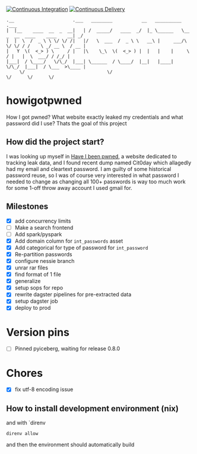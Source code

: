 [![Continuous Integration](https://github.com/reinthal/leakme/actions/workflows/ci.yaml/badge.svg)](https://github.com/reinthal/leakme/actions/workflows/ci.yaml)
[![Continuous Delivery](https://github.com/reinthal/leakme/actions/workflows/cd.yaml/badge.svg)](https://github.com/reinthal/leakme/actions/workflows/cd.yaml)

```
.__                      .___   ________           __   __________                              .___
|  |__    ____  __  _  __|   | /  _____/   ____  _/  |_ \______   \__  _  __  ____    ____    __| _/
|  |  \  /  _ \ \ \/ \/ /|   |/   \  ___  /  _ \ \   __\ |     ___/\ \/ \/ / /    \ _/ __ \  / __ |
|   Y  \(  <_> ) \     / |   |\    \_\  \(  <_> ) |  |   |    |     \     / |   |  \  ___/ / /_/ |
|___|  / \____/   \/\_/  |___| \______  / \____/  |__|   |____|      \/\_/  |___|  / \___  >\____ |
     \/                               \/                                         \/      \/      \/
```

# howigotpwned

How I got pwned? What website exactly leaked my credentials and what password did I use? Thats the goal of this project

## How did the project start?

I was looking up myself in [Have I been pwned](https://haveibeenpwned.com/), a website dedicated to tracking leak data, and I found recent dump named Cit0day which allagedly had my email and cleartext password. I am guilty of some historical password reuse, so I was of course very interested in what password I needed to change as changing all 100+ passwords is way too much work for some 1-off throw away account I used gmail for.

## Milestones

- [x] add concurrency limits
- [ ] Make a search frontend
- [ ] Add spark/pyspark
- [x] Add domain column for `int_passwords` asset
- [x] Add categorical for type of password for `int_password`
- [x] Re-partition passwords
- [x] configure nessie branch
- [x] unrar rar files
- [x] find format of 1 file
- [x] generalize
- [x] setup sops for repo
- [x] rewrite dagster pipelines for pre-extracted data
- [x] setup dagster job
- [x] deploy to prod

# Version pins

- [ ] Pinned pyiceberg, waiting for release 0.8.0

# Chores

- [x] fix utf-8 encoding issue

## How to install development environment (nix)

and
with `direnv

```
direnv allow
```

and then the environment should automatically build
